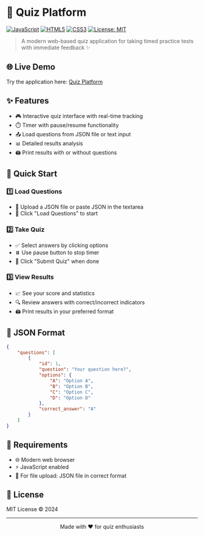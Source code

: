 # 🎯 Quiz Platform

[![JavaScript](https://img.shields.io/badge/JavaScript-F7DF1E?style=for-the-badge&logo=javascript&logoColor=black)](https://javascript.com)
[![HTML5](https://img.shields.io/badge/HTML5-E34F26?style=for-the-badge&logo=html5&logoColor=white)](https://html.com)
[![CSS3](https://img.shields.io/badge/CSS3-1572B6?style=for-the-badge&logo=css3&logoColor=white)](https://css3.com)
[![License: MIT](https://img.shields.io/badge/License-MIT-yellow.svg?style=for-the-badge)](https://opensource.org/licenses/MIT)

> A modern web-based quiz application for taking timed practice tests with immediate feedback ✨

## 🌐 Live Demo

Try the application here: [Quiz Platform](https://thepcsahu.github.io/quiz-platform/)

## ✨ Features

- 🎮 Interactive quiz interface with real-time tracking
- ⏱️ Timer with pause/resume functionality
- 📤 Load questions from JSON file or text input
- 📊 Detailed results analysis
- 🖨️ Print results with or without questions

## 🚀 Quick Start

### 1️⃣ Load Questions
- 📁 Upload a JSON file or paste JSON in the textarea
- 🎯 Click "Load Questions" to start

### 2️⃣ Take Quiz
- ✅ Select answers by clicking options
- ⏸️ Use pause button to stop timer
- 🏁 Click "Submit Quiz" when done

### 3️⃣ View Results
- 📈 See your score and statistics
- 🔍 Review answers with correct/incorrect indicators
- 🖨️ Print results in your preferred format

## 📝 JSON Format

```json
{
    "questions": [
        {
            "id": 1,
            "question": "Your question here?",
            "options": {
                "A": "Option A",
                "B": "Option B",
                "C": "Option C",
                "D": "Option D"
            },
            "correct_answer": "A"
        }
    ]
}
```

## 🔧 Requirements

- 🌐 Modern web browser
- ⚡ JavaScript enabled
- 📄 For file upload: JSON file in correct format

## 📜 License

MIT License © 2024

---

<div align="center">
Made with ❤️ for quiz enthusiasts
</div> 